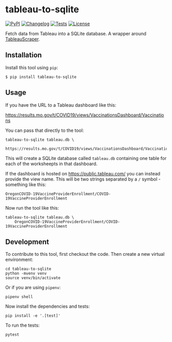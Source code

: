 # tableau-to-sqlite

[![PyPI](https://img.shields.io/pypi/v/tableau-to-sqlite.svg)](https://pypi.org/project/tableau-to-sqlite/)
[![Changelog](https://img.shields.io/github/v/release/simonw/tableau-to-sqlite?include_prereleases&label=changelog)](https://github.com/simonw/tableau-to-sqlite/releases)
[![Tests](https://github.com/simonw/tableau-to-sqlite/workflows/Test/badge.svg)](https://github.com/simonw/tableau-to-sqlite/actions?query=workflow%3ATest)
[![License](https://img.shields.io/badge/license-Apache%202.0-blue.svg)](https://github.com/simonw/tableau-to-sqlite/blob/master/LICENSE)

Fetch data from Tableau into a SQLite database. A wrapper around [TableauScraper](https://github.com/bertrandmartel/tableau-scraping/).

## Installation

Install this tool using `pip`:

    $ pip install tableau-to-sqlite

## Usage

If you have the URL to a Tableau dashboard like this:

https://results.mo.gov/t/COVID19/views/VaccinationsDashboard/Vaccinations

You can pass that directly to the tool:

    tableau-to-sqlite tableau.db \
      https://results.mo.gov/t/COVID19/views/VaccinationsDashboard/Vaccinations

This will create a SQLite database called `tableau.db` containing one table for each of the worksheepts in that dashboard.

If the dashboard is hosted on https://public.tableau.com/ you can instead provide the view name. This will be two strings separated by a `/` symbol - something like this:

    OregonCOVID-19VaccineProviderEnrollment/COVID-19VaccineProviderEnrollment

Now run the tool like this:

    tableau-to-sqlite tableau.db \
        OregonCOVID-19VaccineProviderEnrollment/COVID-19VaccineProviderEnrollment

## Development

To contribute to this tool, first checkout the code. Then create a new virtual environment:

    cd tableau-to-sqlite
    python -mvenv venv
    source venv/bin/activate

Or if you are using `pipenv`:

    pipenv shell

Now install the dependencies and tests:

    pip install -e '.[test]'

To run the tests:

    pytest
